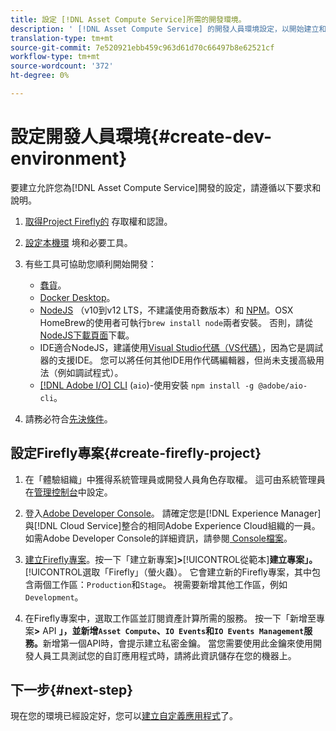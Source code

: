 ```yaml
---
title: 設定 [!DNL Asset Compute Service]所需的開發環境。
description: ' [!DNL Asset Compute Service] 的開發人員環境設定，以開始建立和測試自訂代碼。'
translation-type: tm+mt
source-git-commit: 7e520921ebb459c963d61d70c66497b8e62521cf
workflow-type: tm+mt
source-wordcount: '372'
ht-degree: 0%

---
```



# 設定開發人員環境{#create-dev-environment}

要建立允許您為[!DNL Asset Compute Service]開發的設定，請遵循以下要求和說明。

1. [取得Project Firefly的](https://github.com/AdobeDocs/project-firefly/blob/master/getting_started/setup.md#acquire-access-and-credentials) 存取權和認證。

1. [設定本機環](https://github.com/AdobeDocs/project-firefly/blob/master/getting_started/setup.md#local-environment-set-up) 境和必要工具。

1. 有些工具可協助您順利開始開發：

   * [蠢貨](https://git-scm.com/)。
   * [Docker Desktop](https://www.docker.com/get-started)。
   * [NodeJS](https://nodejs.org) （v10到v12 LTS，不建議使用奇數版本）和 [NPM](https://www.npmjs.com)。OSX HomeBrew的使用者可執行`brew install node`兩者安裝。 否則，請從[NodeJS下載頁面](https://nodejs.org/en/)下載。
   * IDE適合NodeJS，建議使用[Visual Studio代碼（VS代碼）](https://code.visualstudio.com)，因為它是調試器的支援IDE。 您可以將任何其他IDE用作代碼編輯器，但尚未支援高級用法（例如調試程式）。
   * [[!DNL Adobe I/O] CLI](https://github.com/adobe/aio-cli) (`aio`)-使用安裝 `npm install -g @adobe/aio-cli`。

1. 請務必符合[先決條件](/help/understand-extensibility.md#prerequisites-and-provisioning)。

## 設定Firefly專案{#create-firefly-project}

1. 在「體驗組織」中獲得系統管理員或開發人員角色存取權。 這可由系統管理員在[管理控制台](https://adminconsole.adobe.com/overview)中設定。

1. 登入[Adobe Developer Console](https://console.adobe.io/)。 請確定您是[!DNL Experience Manager]與[!DNL Cloud Service]整合的相同Adobe Experience Cloud組織的一員。 如需Adobe Developer Console的詳細資訊，請參閱[ Console檔案](https://www.adobe.io/apis/experienceplatform/console/docs.html)。

1. [建立Firefly專案](https://www.adobe.io/apis/experienceplatform/project-firefly/docs.html#!AdobeDocs/project-firefly/master/getting_started/first_app.md)。按一下「建立新專案&#x200B;]**>**[!UICONTROL &#x200B;從範本&#x200B;]**建立專案」。**[!UICONTROL &#x200B;選取「Firefly」（螢火蟲）。 它會建立新的Firefly專案，其中包含兩個工作區：`Production`和`Stage`。 視需要新增其他工作區，例如`Development`。

1. 在Firefly專案中，選取工作區並訂閱資產計算所需的服務。 按一下「新增至專案&#x200B;**>** API **」，並新增`Asset Compute`、`IO Events`和`IO Events Management`服務。**&#x200B;新增第一個API時，會提示建立私密金鑰。 當您需要使用此金鑰來使用開發人員工具測試您的自訂應用程式時，請將此資訊儲存在您的機器上。

## 下一步{#next-step}

現在您的環境已經設定好，您可以[建立自定義應用程式](develop-custom-application.md)了。

<!-- TBD items for later:
 
* Any steps in the beginning that lead to gotchas later should be called out for caution? For example,
  * don't change some defaults initially
  * know risks when deviating from standard path
  * naming conventions to follow
  * Retrieve and format credentials (YAML file details)
-->
